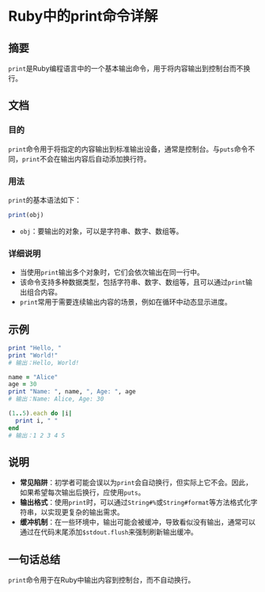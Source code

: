 <!--
Meta Description: # Ruby中的print命令详解 ## 摘要 `print`是Ruby编程语言中的一个基本输出命令，用于将内容输出到控制台而不换行。 ## 文档 ### 目的 `print`命令用于将指定的内容输出到标准输出设备，通常是控制台。与`puts`命令不同，`print`不会在输出内容后自动添加换行符。...
Meta Keywords: print, ruby, name, age, puts
-->

# Ruby中的print命令详解

## 摘要
`print`是Ruby编程语言中的一个基本输出命令，用于将内容输出到控制台而不换行。

## 文档
### 目的
`print`命令用于将指定的内容输出到标准输出设备，通常是控制台。与`puts`命令不同，`print`不会在输出内容后自动添加换行符。

### 用法
`print`的基本语法如下：
```ruby
print(obj)
```
- `obj`：要输出的对象，可以是字符串、数字、数组等。

### 详细说明
- 当使用`print`输出多个对象时，它们会依次输出在同一行中。
- 该命令支持多种数据类型，包括字符串、数字、数组等，且可以通过`print`输出组合内容。
- `print`常用于需要连续输出内容的场景，例如在循环中动态显示进度。

## 示例
```ruby
print "Hello, "
print "World!"
# 输出：Hello, World!
```

```ruby
name = "Alice"
age = 30
print "Name: ", name, ", Age: ", age
# 输出：Name: Alice, Age: 30
```

```ruby
(1..5).each do |i|
  print i, " "
end
# 输出：1 2 3 4 5 
```

## 说明
- **常见陷阱**：初学者可能会误以为`print`会自动换行，但实际上它不会。因此，如果希望每次输出后换行，应使用`puts`。
- **输出格式**：使用`print`时，可以通过`String#%`或`String#format`等方法格式化字符串，以实现更复杂的输出需求。
- **缓冲机制**：在一些环境中，输出可能会被缓冲，导致看似没有输出，通常可以通过在代码末尾添加`$stdout.flush`来强制刷新输出缓冲。

## 一句话总结
`print`命令用于在Ruby中输出内容到控制台，而不自动换行。